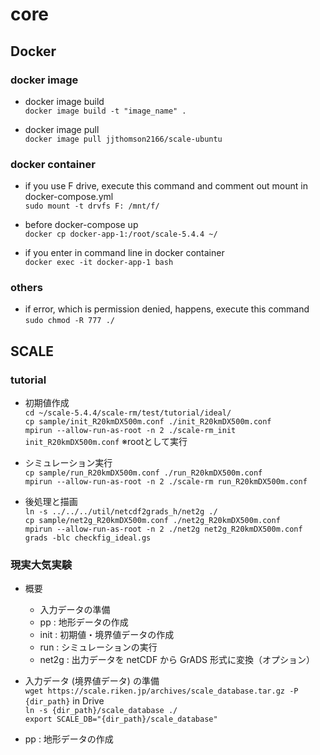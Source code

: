 # core

## Docker

### docker image

* docker image build  
` docker image build -t "image_name" . `

* docker image pull  
` docker image pull jjthomson2166/scale-ubuntu `

### docker container

* if you use F drive, execute this command and comment out mount in docker-compose.yml  
` sudo mount -t drvfs F: /mnt/f/ `

* before docker-compose up  
` docker cp docker-app-1:/root/scale-5.4.4 ~/ `

* if you enter in command line in docker container  
` docker exec -it docker-app-1 bash `

### others

* if error, which is permission denied, happens, execute this command  
` sudo chmod -R 777 ./ `

## SCALE

### tutorial

* 初期値作成  
`cd ~/scale-5.4.4/scale-rm/test/tutorial/ideal/`  
`cp sample/init_R20kmDX500m.conf ./init_R20kmDX500m.conf`  
`mpirun --allow-run-as-root -n 2 ./scale-rm_init init_R20kmDX500m.conf` ※rootとして実行  

* シミュレーション実行  
`cp sample/run_R20kmDX500m.conf ./run_R20kmDX500m.conf`  
`mpirun --allow-run-as-root -n 2 ./scale-rm run_R20kmDX500m.conf`  

* 後処理と描画  
`ln -s ../../../util/netcdf2grads_h/net2g ./`  
`cp sample/net2g_R20kmDX500m.conf ./net2g_R20kmDX500m.conf`  
`mpirun --allow-run-as-root -n 2 ./net2g net2g_R20kmDX500m.conf`  
`grads -blc checkfig_ideal.gs`  

### 現実大気実験
* 概要  
    * 入力データの準備  
    * pp : 地形データの作成  
    * init : 初期値・境界値データの作成  
    * run : シミュレーションの実行  
    * net2g : 出力データを netCDF から GrADS 形式に変換（オプション）  

* 入力データ (境界値データ) の準備  
`wget https://scale.riken.jp/archives/scale_database.tar.gz -P {dir_path}` in Drive  
`ln -s {dir_path}/scale_database ./`  
`export SCALE_DB="{dir_path}/scale_database"`  

* pp : 地形データの作成  
